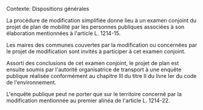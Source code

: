 Contexte: Dispositions générales

La procédure de modification simplifiée donne lieu à un examen conjoint du projet de plan de mobilité par les personnes publiques associées à son élaboration mentionnées à l'article L. 1214-15.

Les maires des communes couvertes par la modification ou concernées par le projet de modification sont invités à participer à cet examen conjoint.

Assorti des conclusions de cet examen conjoint, le projet de plan est ensuite soumis par l'autorité organisatrice de transport à une enquête publique réalisée conformément au chapitre III du titre II du livre Ier du code de l'environnement.

L'enquête publique peut ne porter que sur le territoire concerné par la modification mentionnée au premier alinéa de l'article L. 1214-22.